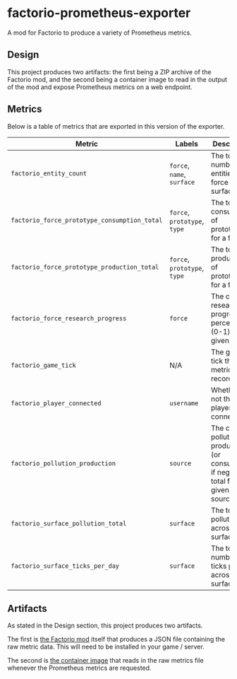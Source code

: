 # factorio-prometheus-exporter

A mod for Factorio to produce a variety of Prometheus metrics.

## Design

This project produces two artifacts: the first being a ZIP archive of the
Factorio mod, and the second being a container image to read in the output of
the mod and expose Prometheus metrics on a web endpoint.

## Metrics

Below is a table of metrics that are exported in this version of the exporter.

| Metric                                       | Labels                       | Description                                                                             |
| -------------------------------------------- | ---------------------------- | --------------------------------------------------------------------------------------- |
| `factorio_entity_count`                      | `force`, `name`, `surface`   | The total number of entities for a force on a surface.                                  |
| `factorio_force_prototype_consumption_total` | `force`, `prototype`, `type` | The total consumption of prototypes for a force.                                        |
| `factorio_force_prototype_production_total`  | `force`, `prototype`, `type` | The total production of prototypes for a force.                                         |
| `factorio_force_research_progress`           | `force`                      | The current research progress percentage (0-1) for a given force.                       |
| `factorio_game_tick`                         | N/A                          | The game tick the metrics were recorded at.                                             |
| `factorio_player_connected`                  | `username`                   | Whether or not the player is connected.                                                 |
| `factorio_pollution_production`              | `source`                     | The current pollution production (or consumption if negative) total for a given source. |
| `factorio_surface_pollution_total`           | `surface`                    | The total pollution across the surface.                                                 |
| `factorio_surface_ticks_per_day`             | `surface`                    | The total number of ticks per day across the surface.                                   |

## Artifacts

As stated in the Design section, this project produces two artifacts.

The first is [the Factorio mod](https://mods.factorio.com/mod/factorio-prometheus-exporter)
itself that produces a JSON file containing the raw metric data. This will need
to be installed in your game / server.

The second is [the container image](https://hub.docker.com/repository/docker/celestialorb/factorio-prometheus-exporter/general)
that reads in the raw metrics file whenever the Prometheus metrics are
requested.
